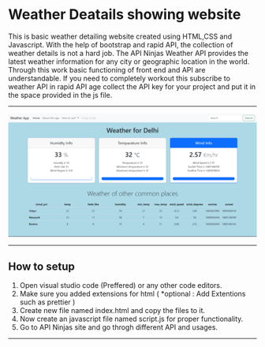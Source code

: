 # Weather Deatails showing website
This is basic weather detailing website created using HTML,CSS and Javascript. 
With the help of bootstrap and rapid API, the collection of weather details is not a hard job.
The API Ninjas Weather API provides the latest weather information for any city or geographic location in the world.
Through this work basic functioning of front end and API are understandable.
If you need to completely workout this subscribe to weather API in rapid API age collect the API key for your project and put it in the space provided in the js file.
____________________________________

<img src="https://raw.githubusercontent.com/06ajeesh/Weather-Detailing-Website/main/weatherapp.png" width="700">

____________________________________

How to setup
----

1. Open visual studio code (Preffered) or any other code editors.
2. Make sure you added extensions for html ( *optional : Add Extentions such as prettier )
3. Create new file  named index.html and copy the files to it.
4. Now create an javascript file named script.js for proper functionality.
5. Go to API Ninjas site and go throgh different API and usages.

_________________________________
